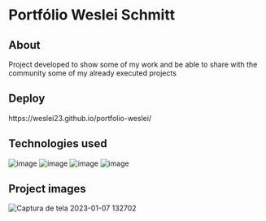 # Portfólio Weslei Schmitt

## About
<p>Project developed to show some of my work and be able to share with the community some of my already executed projects</p>

## Deploy
<p>https://weslei23.github.io/portfolio-weslei/</p>

## Technologies used
![image](https://img.shields.io/badge/HTML5-E34F26?style=for-the-badge&logo=html5&logoColor=white)
![image](https://img.shields.io/badge/CSS3-1572B6?style=for-the-badge&logo=css3&logoColor=white)
![image](https://img.shields.io/badge/Bootstrap-563D7C?style=for-the-badge&logo=bootstrap&logoColor=white)
![image](https://img.shields.io/badge/JavaScript-323330?style=for-the-badge&logo=javascript&logoColor=F7DF1E)

## Project images

![Captura de tela 2023-01-07 132702](https://user-images.githubusercontent.com/48557157/211160567-c4149ab1-39d8-45df-b46b-02e10cbc29d5.png)

